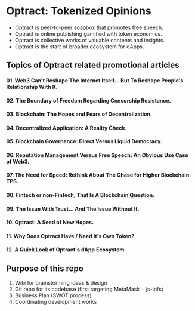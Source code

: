 # Optract: Tokenized Opinions
- Optract is peer-to-peer soapbox that promotes free speech.
- Optract is online publishing gamified with token economics.
- Optract is collective works of valuable contents and insights.
- Optract is the start of broader ecosystem for dApps. 

## Topics of Optract related promotional articles
#### 01. Web3 Can't Reshape The Internet Itself... But To Reshape People's Relationship With It.
#### 02. The Boundary of Freedom Regarding Censorship Resistance.
#### 03. Blockchain: The Hopes and Fears of Decentralization.
#### 04. Decentralized Application: A Reality Check.
#### 05. Blockchain Governance: Direct Versus Liquid Democracy. 
#### 06. Reputation Management Versus Free Speech: An Obvious Use Case of Web3.
#### 07. The Need for Speed: Rethink About The Chase for Higher Blockchain TPS.
#### 08. Fintech or non-Fintech, That Is A Blockchain Question.
#### 09. The Issue With Trust... And The Issue Without It.
#### 10. Optract: A Seed of New Hopes.
#### 11. Why Does Optract Have / Need It's Own Token?
#### 12. A Quick Look of Optract's dApp Ecosystem.


## Purpose of this repo
1. Wiki for brainstorming ideas & design
2. Git repo for its codebase (first targeting MetaMask + js-ipfs)
3. Business Plan (SWOT process)
4. Coordinating development works
